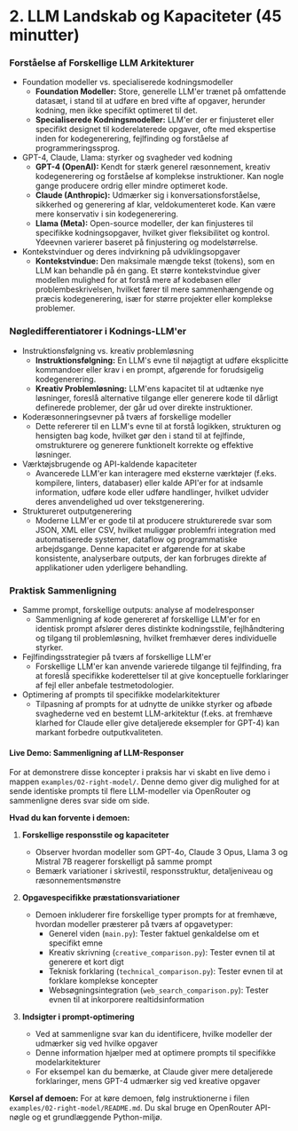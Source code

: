 # 2. LLM Landskab og Kapaciteter (45 minutter)

### Forståelse af Forskellige LLM Arkitekturer
- Foundation modeller vs. specialiserede kodningsmodeller
  * **Foundation Modeller:** Store, generelle LLM'er trænet på omfattende datasæt, i stand til at udføre en bred vifte af opgaver, herunder kodning, men ikke specifikt optimeret til det.
  * **Specialiserede Kodningsmodeller:** LLM'er der er finjusteret eller specifikt designet til koderelaterede opgaver, ofte med ekspertise inden for kodegenerering, fejlfinding og forståelse af programmeringssprog.
- GPT-4, Claude, Llama: styrker og svagheder ved kodning
  * **GPT-4 (OpenAI):** Kendt for stærk generel ræsonnement, kreativ kodegenerering og forståelse af komplekse instruktioner. Kan nogle gange producere ordrig eller mindre optimeret kode.
  * **Claude (Anthropic):** Udmærker sig i konversationsforståelse, sikkerhed og generering af klar, veldokumenteret kode. Kan være mere konservativ i sin kodegenerering.
  * **Llama (Meta):** Open-source modeller, der kan finjusteres til specifikke kodningsopgaver, hvilket giver fleksibilitet og kontrol. Ydeevnen varierer baseret på finjustering og modelstørrelse.
- Kontekstvinduer og deres indvirkning på udviklingsopgaver
  * **Kontekstvindue:** Den maksimale mængde tekst (tokens), som en LLM kan behandle på én gang. Et større kontekstvindue giver modellen mulighed for at forstå mere af kodebasen eller problembeskrivelsen, hvilket fører til mere sammenhængende og præcis kodegenerering, især for større projekter eller komplekse problemer.

### Nøgledifferentiatorer i Kodnings-LLM'er
- Instruktionsfølgning vs. kreativ problemløsning
  * **Instruktionsfølgning:** En LLM's evne til nøjagtigt at udføre eksplicitte kommandoer eller krav i en prompt, afgørende for forudsigelig kodegenerering.
  * **Kreativ Problemløsning:** LLM'ens kapacitet til at udtænke nye løsninger, foreslå alternative tilgange eller generere kode til dårligt definerede problemer, der går ud over direkte instruktioner.
- Koderæsonneringsevner på tværs af forskellige modeller
  * Dette refererer til en LLM's evne til at forstå logikken, strukturen og hensigten bag kode, hvilket gør den i stand til at fejlfinde, omstrukturere og generere funktionelt korrekte og effektive løsninger.
- Værktøjsbrugende og API-kaldende kapaciteter
  * Avancerede LLM'er kan interagere med eksterne værktøjer (f.eks. kompilere, linters, databaser) eller kalde API'er for at indsamle information, udføre kode eller udføre handlinger, hvilket udvider deres anvendelighed ud over tekstgenerering.
- Struktureret outputgenerering
  * Moderne LLM'er er gode til at producere strukturerede svar som JSON, XML eller CSV, hvilket muliggør problemfri integration med automatiserede systemer, dataflow og programmatiske arbejdsgange. Denne kapacitet er afgørende for at skabe konsistente, analyserbare outputs, der kan forbruges direkte af applikationer uden yderligere behandling.

### Praktisk Sammenligning
- Samme prompt, forskellige outputs: analyse af modelresponser
  * Sammenligning af kode genereret af forskellige LLM'er for en identisk prompt afslører deres distinkte kodningsstile, fejlhåndtering og tilgang til problemløsning, hvilket fremhæver deres individuelle styrker.
- Fejlfindingsstrategier på tværs af forskellige LLM'er
  * Forskellige LLM'er kan anvende varierede tilgange til fejlfinding, fra at foreslå specifikke koderettelser til at give konceptuelle forklaringer af fejl eller anbefale testmetodologier.
- Optimering af prompts til specifikke modelarkitekturer
  * Tilpasning af prompts for at udnytte de unikke styrker og afbøde svaghederne ved en bestemt LLM-arkitektur (f.eks. at fremhæve klarhed for Claude eller give detaljerede eksempler for GPT-4) kan markant forbedre outputkvaliteten.

#### Live Demo: Sammenligning af LLM-Responser
For at demonstrere disse koncepter i praksis har vi skabt en live demo i mappen `examples/02-right-model/`. Denne demo giver dig mulighed for at sende identiske prompts til flere LLM-modeller via OpenRouter og sammenligne deres svar side om side.

**Hvad du kan forvente i demoen:**

1. **Forskellige responsstile og kapaciteter**
   * Observer hvordan modeller som GPT-4o, Claude 3 Opus, Llama 3 og Mistral 7B reagerer forskelligt på samme prompt
   * Bemærk variationer i skrivestil, responsstruktur, detaljeniveau og ræsonnementsmønstre

2. **Opgavespecifikke præstationsvariationer**
   * Demoen inkluderer fire forskellige typer prompts for at fremhæve, hvordan modeller præsterer på tværs af opgavetyper:
     - Generel viden (`main.py`): Tester faktuel genkaldelse om et specifikt emne
     - Kreativ skrivning (`creative_comparison.py`): Tester evnen til at generere et kort digt
     - Teknisk forklaring (`technical_comparison.py`): Tester evnen til at forklare komplekse koncepter
     - Websøgningsintegration (`web_search_comparison.py`): Tester evnen til at inkorporere realtidsinformation

3. **Indsigter i prompt-optimering**
   * Ved at sammenligne svar kan du identificere, hvilke modeller der udmærker sig ved hvilke opgaver
   * Denne information hjælper med at optimere prompts til specifikke modelarkitekturer
   * For eksempel kan du bemærke, at Claude giver mere detaljerede forklaringer, mens GPT-4 udmærker sig ved kreative opgaver

**Kørsel af demoen:**
For at køre demoen, følg instruktionerne i filen `examples/02-right-model/README.md`. Du skal bruge en OpenRouter API-nøgle og et grundlæggende Python-miljø.
